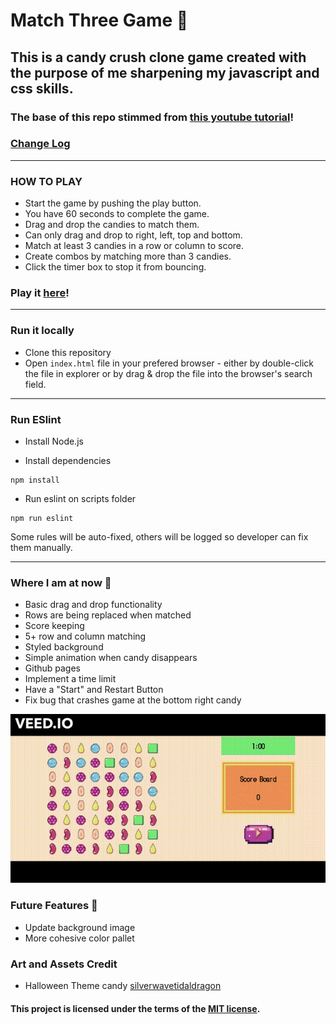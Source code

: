 # Match Three Game 🍭

## This is a candy crush clone game created with the purpose of me sharpening my javascript and css skills.

### The base of this repo stimmed from [this youtube tutorial](https://www.youtube.com/watch?v=XD5sZWxwJUk)!

### [Change Log](CHANGELOG.md)

---

### HOW TO PLAY

- Start the game by pushing the play button.
- You have 60 seconds to complete the game.
- Drag and drop the candies to match them.
- Can only drag and drop to right, left, top and bottom.
- Match at least 3 candies in a row or column to score.
- Create combos by matching more than 3 candies.
- Click the timer box to stop it from bouncing.

### Play it [here](https://alexandria.github.io/match-three-game/index.html)!

---

### Run it locally
- Clone this repository 
- Open `index.html` file in your prefered browser - either by double-click the file in explorer or by drag & drop the file into the browser's search field.

---

### Run ESlint

- Install Node.js

- Install dependencies

```
npm install
```

- Run eslint on scripts folder

```
npm run eslint
```

Some rules will be auto-fixed, others will be logged so developer can fix them manually.

---

### Where I am at now 🍬

- Basic drag and drop functionality
- Rows are being replaced when matched
- Score keeping
- 5+ row and column matching
- Styled background
- Simple animation when candy disappears
- Github pages
- Implement a time limit
- Have a "Start" and Restart Button
- Fix bug that crashes game at the bottom right candy

![CandyCrushgif](currentstate.gif)

### Future Features 🧁

- Update background image
- More cohesive color pallet

### Art and Assets Credit
- Halloween Theme candy [silverwavetidaldragon](https://github.com/silverwavetidaldragon) 

#### This project is licensed under the terms of the [MIT license](https://choosealicense.com/licenses/mit/#).
